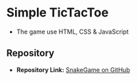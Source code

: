 # Simple TicTacToe

+ The game use HTML, CSS & JavaScript

## Repository

+ **Repository Link:** [SnakeGame on GitHub](https://github.com/hieu03092004/KT1Tiet)
